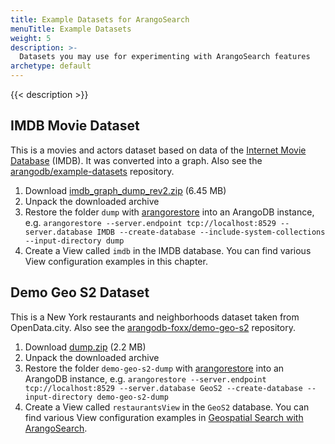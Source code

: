 ```yaml
---
title: Example Datasets for ArangoSearch
menuTitle: Example Datasets
weight: 5
description: >-
  Datasets you may use for experimenting with ArangoSearch features
archetype: default
---
```

{{< description >}}

## IMDB Movie Dataset

This is a movies and actors dataset based on data of the
[Internet Movie Database](https://www.imdb.com/) (IMDB).
It was converted into a graph. Also see the
[arangodb/example-datasets](https://github.com/arangodb/example-datasets/tree/master/Graphs/IMDB)
repository.

1. Download [imdb_graph_dump_rev2.zip](https://github.com/arangodb/example-datasets/releases/download/imdb-graph-dump-rev2/imdb_graph_dump_rev2.zip) (6.45 MB)
2. Unpack the downloaded archive
3. Restore the folder `dump` with [arangorestore](../../components/tools/arangorestore/_index.md)
   into an ArangoDB instance, e.g.
   `arangorestore --server.endpoint tcp://localhost:8529 --server.database IMDB --create-database --include-system-collections --input-directory dump`
4. Create a View called `imdb` in the IMDB database. You can find various View
   configuration examples in this chapter.

## Demo Geo S2 Dataset

This is a New York restaurants and neighborhoods dataset taken from OpenData.city.
Also see the
[arangodb-foxx/demo-geo-s2](https://github.com/arangodb-foxx/demo-geo-s2)
repository.

1. Download [dump.zip](https://github.com/arangodb-foxx/demo-geo-s2/archive/refs/heads/dump.zip) (2.2 MB)
2. Unpack the downloaded archive
3. Restore the folder `demo-geo-s2-dump` with [arangorestore](../../components/tools/arangorestore/_index.md)
   into an ArangoDB instance, e.g.
   `arangorestore --server.endpoint tcp://localhost:8529 --server.database GeoS2 --create-database --input-directory demo-geo-s2-dump`
4. Create a View called `restaurantsView` in the `GeoS2` database.
   You can find various View configuration examples in
   [Geospatial Search with ArangoSearch](geospatial-search.md).
